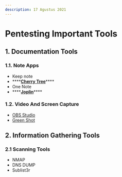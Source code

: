 ```yaml
---
description: 17 Agustus 2021
---
```


# Pentesting  Important Tools

## 1. Documentation Tools

### 1.1. Note Apps

* Keep note
* \*\*\*\*[**Cherry Tree**](https://www.giuspen.com/cherrytree/)\*\*\*\*
* One Note
* \*\*\*\*[**Joplin**](https://joplinapp.org/)\*\*\*\*

### 1.2. Video And Screen Capture

* [OBS Studio](https://obsproject.com/)
* [Green Shot](https://getgreenshot.org/)



## 2. Information Gathering Tools

### 2.1 Scanning Tools

* NMAP
* DNS DUMP
* Sublist3r



